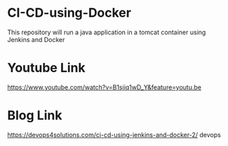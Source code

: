 # CI-CD-using-Docker
This repository will run a java application in a tomcat container using  Jenkins and Docker


# Youtube Link

https://www.youtube.com/watch?v=B1sjiq1wD_Y&feature=youtu.be

# Blog Link
https://devops4solutions.com/ci-cd-using-jenkins-and-docker-2/
devops
